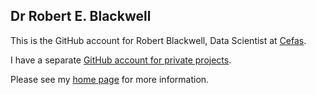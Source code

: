 ## Dr Robert E. Blackwell

This is the GitHub account for Robert Blackwell, Data Scientist at [Cefas](http://www.cefas.co.uk).

I have a separate [GitHub account for private projects](https://github.com/robblackwell).

Please see my [home page](http://www.robblackwell.com) for more information.
